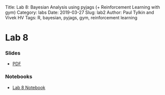 Title: Lab 8: Bayesian Analysis using pyjags (+ Reinforcement Learning with gym)
Category: labs
Date: 2019-03-27
Slug: lab2
Author: Paul Tylkin and Vivek HV
Tags: R, bayesian, pyjags, gym, reinforcement learning


# Lab 8

### Slides
- [PDF](Presentation.pdf)

### Notebooks
- [Lab 8 Notebook](cs109b_lab8.ipynb)

